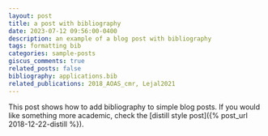 ```yaml
---
layout: post
title: a post with bibliography
date: 2023-07-12 09:56:00-0400
description: an example of a blog post with bibliography
tags: formatting bib
categories: sample-posts
giscus_comments: true
related_posts: false
bibliography: applications.bib
related_publications: 2018_AOAS_cmr, Lejal2021
---
```


This post shows how to add bibliography to simple blog posts. If you would like something more academic, check the [distill style post]({% post_url 2018-12-22-distill %}).
